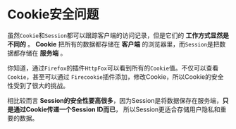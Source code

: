 Cookie安全问题
==============================
虽然`Cookie`和`Session`都可以跟踪客户端的访问记录，但是它们的 **工作方式显然是不同的** 。
**Cookie** 把所有的数据都存储在 **客户端** 的浏览器里，而`Session`是把数据都存储在 **服务端** 。

你知道，通过`Firefox`的插件`HttpFox`可以看到所有的`Cookie`值。不仅可以查看`Cookie`，甚至可以通过
`Firecookie`插件添加，修改Cookie，所以Cookie的安全性受到了很大的挑战。

相比较而言 **Session的安全性要高很多**，因为Session是将数据保存在服务端，**只是通过Cookie传递一个Session ID而已**，
所以Session更适合存储用户隐私和重要的数据。
